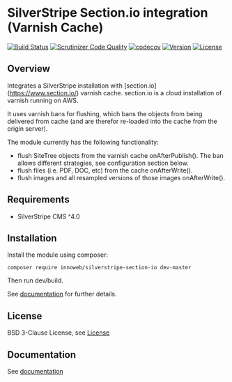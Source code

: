 # SilverStripe Section.io integration (Varnish Cache)

[![Build Status](https://travis-ci.org/xini/silverstripe-section-io.svg?branch=master)](https://travis-ci.org/xini/silverstripe-section-io)
[![Scrutinizer Code Quality](https://scrutinizer-ci.com/g/xini/silverstripe-section-io/badges/quality-score.png?b=master)](https://scrutinizer-ci.com/g/xini/silverstripe-section-io/?branch=master)
[![codecov](https://codecov.io/gh/xini/silverstripe-section-io/branch/master/graph/badge.svg)](https://codecov.io/gh/xini/silverstripe-section-io)
[![Version](http://img.shields.io/packagist/v/innoweb/silverstripe-section-io.svg?style=flat)](https://packagist.org/packages/innoweb/silverstripe-section-io)
[![License](http://img.shields.io/packagist/l/innoweb/silverstripe-section-io.svg?style=flat)](license.md)

## Overview

Integrates a SilverStripe installation with [section.io] (https://www.section.io/) varnish cache. section.io is a cloud installation of varnish running on AWS.

It uses varnish bans for flushing, which bans the objects from being delivered from cache (and are therefor re-loaded into the cache from the origin server). 

The module currently has the following functionality:
* flush SiteTree objects from the varnish cache onAfterPublish(). The ban allows different strategies, see configuration section below.
* flush files (i.e. PDF, DOC, etc) from the cache onAfterWrite(). 
* flush images and all resampled versions of those images onAfterWrite(). 

## Requirements

* SilverStripe CMS ^4.0

## Installation

Install the module using composer:
```
composer require innoweb/silverstripe-section-io dev-master
```

Then run dev/build.

See [documentation](docs/en/index.md) for further details.

## License

BSD 3-Clause License, see [License](license.md)

## Documentation

See [documentation](docs/en/index.md)

